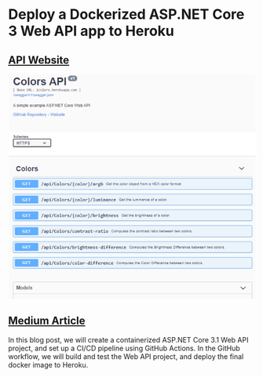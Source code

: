 # Deploy a Dockerized ASP.NET Core 3 Web API app to Heroku

## [API Website](https://icolors.herokuapp.com)

<img src="./swagger-ui.png" width="650">

## [Medium Article](https://codeburst.io/deploy-a-containerized-asp-net-core-app-to-heroku-using-github-actions-9e54c72db943)

In this blog post, we will create a containerized ASP.NET Core 3.1 Web API project, and set up a CI/CD pipeline using GitHub Actions. In the GitHub workflow, we will build and test the Web API project, and deploy the final docker image to Heroku.
